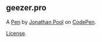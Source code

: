 geezer.pro
----------


A [Pen](http://codepen.io/jpool/pen/jBxeRj) by [Jonathan Pool](http://codepen.io/jpool) on [CodePen](http://codepen.io/).

[License](http://codepen.io/jpool/pen/jBxeRj/license).